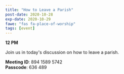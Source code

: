 ```yaml
---
title: "How to Leave a Parish"
post-date: 2020-10-28
exp-date: 2020-10-29
fawe: "fas fa-place-of-worship"
tags: [event]
---
```

**12 PM**

Join us in today's discussion on how to leave a parish.

<p class="text-danger"><b>Meeting ID</b>: 894 1589 5742
<br>
<b>Passcode</b>: 636 489
</p>